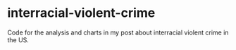 # interracial-violent-crime
Code for the analysis and charts in my post about interracial violent crime in the US.
